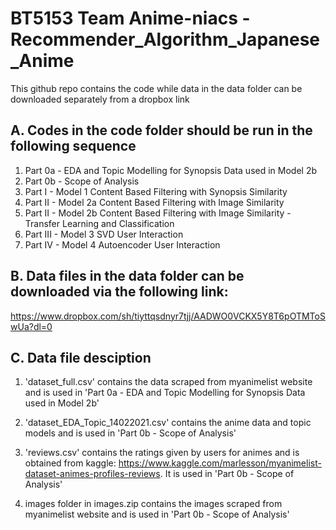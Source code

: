 # BT5153 Team Anime-niacs - Recommender_Algorithm_Japanese_Anime

This github repo contains the code while data in the data folder can be downloaded separately from a dropbox link

## A. Codes in the code folder should be run in the following sequence

1. Part 0a - EDA and Topic Modelling for Synopsis Data used in Model 2b
2. Part 0b - Scope of Analysis
3. Part I - Model 1 Content Based Filtering with Synopsis Similarity
4. Part II - Model 2a Content Based Filtering with Image Similarity
5. Part II - Model 2b Content Based Filtering with Image Similarity - Transfer Learning and Classification
6. Part III - Model 3 SVD User Interaction
7. Part IV - Model 4 Autoencoder User Interaction

## B. Data files in the data folder can be downloaded via the following link: 
https://www.dropbox.com/sh/tiyttqsdnyr7tjj/AADWO0VCKX5Y8T6pOTMToSwUa?dl=0

## C. Data file desciption
1. 'dataset_full.csv' contains the data scraped from myanimelist website and is used in 'Part 0a - EDA and Topic Modelling for Synopsis Data used in Model 2b'
 
2. 'dataset_EDA_Topic_14022021.csv' contains the anime data and topic models and is used in 'Part 0b - Scope of Analysis'

3. 'reviews.csv' contains the ratings given by users for animes and is obtained from kaggle: https://www.kaggle.com/marlesson/myanimelist-dataset-animes-profiles-reviews. It is used in 'Part 0b - Scope of Analysis'
 
4. images folder in images.zip contains the images scraped from myanimelist website and is used in 'Part 0b - Scope of Analysis'
